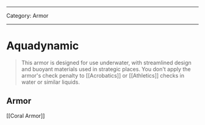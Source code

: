 
---

Category: Armor

---

# Aquadynamic

> This armor is designed for use underwater, with streamlined design and buoyant materials used in strategic places. You don't apply the armor's check penalty to [[Acrobatics]] or [[Athletics]] checks in water or similar liquids.

## Armor

[[Coral Armor]]

